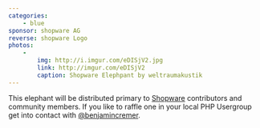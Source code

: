 ```yaml
---
categories:
    - blue
sponsor: shopware AG
reverse: shopware Logo
photos:
    -
        img: http://i.imgur.com/eDISjV2.jpg
        link: http://imgur.com/eDISjV2
        caption: Shopware Elephpant by weltraumakustik
---
```

This elephant will be distributed primary to [Shopware](https://github.com/shopware/shopware) contributors and community members. If you like to raffle one in your local PHP Usergroup get into contact with [@benjamincremer](https://twitter.com/benjamincremer).
